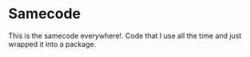 # Samecode
This is the samecode everywhere!. Code that I use all the time and just wrapped it into a package. 